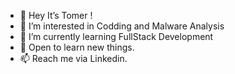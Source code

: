 - 👋 Hey It’s Tomer !
- 👀 I’m interested in Codding and Malware Analysis
- 🌱 I’m currently learning FullStack Development
- 💞️ Open to learn new things.
- 📫 Reach me via Linkedin.

<!---
Tomercioa is a ✨ special ✨ repository because its `README.md` (this file) appears on your GitHub profile.
You can click the Preview link to take a look at your changes.
--->
